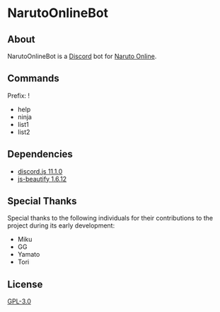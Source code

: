# NarutoOnlineBot

## About
NarutoOnlineBot is a [Discord](https://discordapp.com/) bot for [Naruto Online](http://naruto.oasgames.com/en/).

## Commands
Prefix: !

- help
- ninja
- list1
- list2

## Dependencies
- [discord.js 11.1.0](https://www.npmjs.com/package/discord.js)
- [js-beautify 1.6.12](https://www.npmjs.com/package/js-beautify)

## Special Thanks
Special thanks to the following individuals for their contributions to the project during its early development:
- Miku
- GG
- Yamato
- Tori

## License
[GPL-3.0](https://raw.githubusercontent.com/AisuRyuuko/NarutoOnlineBot/master/LICENSE)
